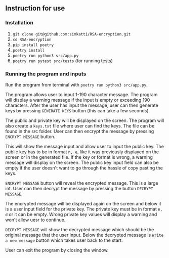 ## Instruction for use

### Installation
1. `git clone git@github.com:simkatti/RSA-encryption.git`
2. `cd RSA-encryption`
3. `pip install poetry`
4. `poetry install`
5. `poetry run python3 src/app.py`
6. `poetry run pytest src/tests` (for running tests)

### Running the program and inputs
Run the program from terminal with `poetry run python3 src/app.py`. 

The program allows user to input 1-190 character message. The program will display a warning message if the input is empty or exceeding 190 characters. After the user has input the message, user can then generate keys by pressing `GENERATE KEYS` button (this can take a few seconds). 

The public and private key will be displayed on the screen. The program will also create a `keys.txt` file where user can find the keys. The file can be found in the src folder. User can then encrypt the message by pressing `ENCRYPT MESSAGE` button. 

This will show the message input and allow user to input the public key. The public key has to be in format `n, e`, like it was previously displayed on the screen or in the generated file. If the key or format is wrong, a warning message will display on the screen. The public key input field can also be empty if the user doesn't want to go through the hassle of copy pasting the keys. 

`ENCRYPT MESSAGE` button will reveal the encrypted message. This is a large int. User can then decrypt the message by pressing the button `DECRYPT MESSAGE`.

The encrypted message will be displayed again on the screen and below it is a user input field for the private key. The private key must be in format `n, d` or it can be empty. Wrong private key values will display a warning and won't allow uesr to continue. 

`DECRYPT MESSAGE` will show the decrypted message which should be the original message that the user input. Below the decrypted message is `Write a new message` button which takes user back to the start.

User can exit the program by closing the window.
